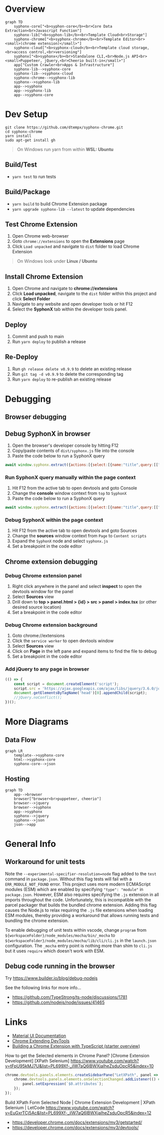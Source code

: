 # Overview

```mermaid
graph TD
    syphonx-core["<b>syphon-core</b><br>Core Data Extraction<br>Javascript Function"]
    syphonx-lib["<b>syphon-lib</b><br>Template Cloud<br>Storage"]
    syphonx-chrome["<b>syphonx-chrome</b><br>Template Editor<br><small>(chrome extension)</small>"]
    syphonx-cloud["<b>syphonx-cloud</b><br>Template cloud storage,<br>access control,<br>versioning"]
    syphonx["<b>syphonx</b><br>Standalone CLI,<br>Node.js API<br><small>Puppeteer, jQuery,<br>Cheerio built-in</small>"]
    app["Custom Crawler<br>Apps & Infrastructure"]
    syphonx-lib-->syphonx-core
    syphonx-lib-->syphonx-cloud
    syphonx-chrome-->syphonx-lib
    syphonx-->syphonx-lib
    app-->syphonx
    app-->syphonx-lib
    app-->syphonx-core
```

# Dev Setup
```
git clone https://github.com/dtempx/syphonx-chrome.git
cd syphonx-chrome
yarn install
sudo apt-get install gh
```
> On Windows run yarn from within **WSL: Ubuntu**

## Build/Test
* `yarn test` to run tests

## Build/Package
* `yarn build` to build Chrome Extension package
* `yarn upgrade syphonx-lib --latest` to update dependencies

## Test Chrome Extension
1. Open Chrome web-browser
2. Goto `chrome://extensions` to open the **Extensions** page
3. Click `Load unpacked` and navigate to `dist` folder to load Chrome Extension
> On Windows look under **Linux / Ubuntu**

## Install Chrome Extension
1. Open Chrome and navigate to **chrome://extensions**
2. Click **Load unpacked**, navigate to the `dist` folder within this project and click **Select Folder**
3. Navigate to any website and open developer tools or hit F12
4. Select the **SyphonX** tab within the developer tools panel.


## Deploy
1. Commit and push to main
2. Run `yarn deploy` to publish a release

## Re-Deploy
1. Run `gh release delete v0.9.9` to delete an existing release
2. Run `git tag -d v0.9.9` to delete the corresponding tag
3. Run `yarn deploy` to re-publish an existing release


# Debugging

## Browser debugging

## Debug SyphonX in browser
1. Open the browser's developer console by hitting F12
2. Copy/paste contents of `dist/syphonx.js` file into the console
3. Paste the code below to run a SyphonX query
```js
await window.syphonx.extract({actions:[{select:[{name:"title",query:[["h1"]]}]}]})
```
### Run SyphonX query manually within the page context
1. Hit F12 from the active tab to open devtools and goto Console
2. Change the **console** window context from `top` to `SyphonX`
3. Paste the code below to run a SyphonX query
```js
await window.syphonx.extract({actions:[{select:[{name:"title",query:[["h1"]]}]}]})
```
### Debug SyphonX within the page context
1. Hit F12 from the active tab to open devtools and goto Sources
2. Change the **sources** window context from `Page` to `Content scripts`
3. Expand the `SyphonX` node and select `syphonx.js`
4. Set a breakpoint in the code editor

## Chrome extension debugging

### Debug Chrome extension panel
1. Right click anywhere in the panel and select **inspect** to open the devtools window for the panel
2. Select **Sources** view
3. Drill down to **top > panel.html > {id} > src > panel > index.tsx** (or other desired source location)
4. Set a breakpoint in the code editor

### Debug Chrome extension background
1. Goto chrome://extensions
2. Click the `service worker` to open devtools window
3. Select **Sources** view
4. Click on **Page** in the left pane and expand items to find the file to debug
5. Set a breakpoint in the code editor

### Add jQuery to any page in browser
```js
(() => {
    const script = document.createElement('script');
    script.src = 'https://ajax.googleapis.com/ajax/libs/jquery/3.6.0/jquery.slim.min.js';
    document.getElementsByTagName('head')[0].appendChild(script);
    //jQuery.noConflict();
})();
```

# More Diagrams

## Data Flow
```mermaid
graph LR
    template-->syphonx-core
    html-->syphonx-core
    syphonx-core-->json
```

## Hosting
```mermaid
graph TD
    app-->browser
    browser["browser<br>puppeteer, cheerio"]
    browser-->jquery
    browser-->syphonx
    app-->syphonx
    syphonx-->jquery
    syphonx-->json
    json-->app

```

# General Info

## Workaround for unit tests
Note the `--experimental-specifier-resolution=node` flag added to the `test` command in `package.json`. Without this flag tests will fail with a `ERR_MODULE_NOT_FOUND` error. This project uses more modern ECMAScript modules (ESM) which are enabled by specifying `"type": "module"` in `package.json`. However, ESM also requires specifying the `.js` extension in all imports throughout the code. Unfortunately, this is incompatible with the parcel packager that builds the bundled chrome extension. Adding this flag causes the Node.js to relax requiring the `.js` file extensions when loading ESM modules, thereby providing a workaround that allows running tests and bundling the chrome extension.

To enable debugging of unit tests within vscode, change `program` from `${workspaceFolder}/node_modules/mocha/bin/_mocha` to `${workspaceFolder}/node_modules/mocha/lib/cli/cli.js` in the `launch.json` configuration. The `_mocha` entry point is nothing more than shim to `cli.js` but it uses `require` which doesn't work with ESM.

## Debug code running in the browser
Try https://www.builder.io/blog/debug-nodejs

See the following links for more info...
* https://github.com/TypeStrong/ts-node/discussions/1781
* https://github.com/nodejs/node/issues/41465



# Links
* [Material UI Documentation](https://v4.mui.com/)
* [Chrome Extending DevTools](https://developer.chrome.com/docs/extensions/mv3/devtools/)
* [Building a Chrome Extension with TypeScript (starter overview)](https://www.youtube.com/watch?v=01vp9cYbQus)

How to get the Selected elements in Chrome Panel? [Chrome Extension Development] [XPath Selenium]
https://www.youtube.com/watch?v=tFpU95kMJ7U&list=PL699Xf-_ilW7aQ6lBWXjaIheZsduOpcR5&index=10

```js
chrome.devtools.panels.elements.createSidebarPane("LetXPath", panel => {
    chrome.devtools.panels.elements.onSelectionChanged.addListener(() => {
        panel.setExpression(`$0.attributes`);
    });
});
```

Build XPath Form Selected Node | Chrome Extension Development | XPath Selenium | LetCode
https://www.youtube.com/watch?v=EuGxrTCj5Ac&list=PL699Xf-_ilW7aQ6lBWXjaIheZsduOpcR5&index=12

* https://developer.chrome.com/docs/extensions/mv3/getstarted/
* https://developer.chrome.com/docs/extensions/mv3/devtools/
